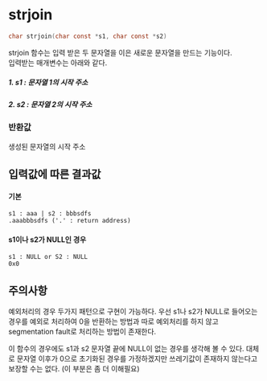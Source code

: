 # strjoin
```c
char strjoin(char const *s1, char const *s2)
```

strjoin 함수는 입력 받은 두 문자열을 이은 새로운 문자열을 만드는 기능이다.<br/>
입력받는 매개변수는 아래와 같다.<br/>

##### 1. s1 : 문자열 1의 시작 주소
##### 2. s2 : 문자열 2의 시작 주소

### 반환값
생성된 문자열의 시작 주소<br/>

## 입력값에 따른 결과값
#### 기본
```
s1 : aaa | s2 : bbbsdfs
.aaabbbsdfs ('.' : return address)
```
#### s1이나 s2가 NULL인 경우
```
s1 : NULL or S2 : NULL
0x0
```
## 주의사항
예외처리의 경우 두가지 패턴으로 구현이 가능하다. 우선 s1나 s2가 NULL로 들어오는 경우를 예외로 처리하여 0을 반환하는 방법과 따로 예외처리를 하지 않고 segmentation fault로 처리하는 방법이 존재한다.<br/>

이 함수의 경우에도 s1과 s2 문자열 끝에 NULL이 없는 경우를 생각해 볼 수 있다. 대체로 문자열 이후가 0으로 초기화된 경우를 가정하겠지만 쓰레기값이 존재하지 않는다고 보장할 수는 없다. (이 부분은 좀 더 이해필요)<br/>
